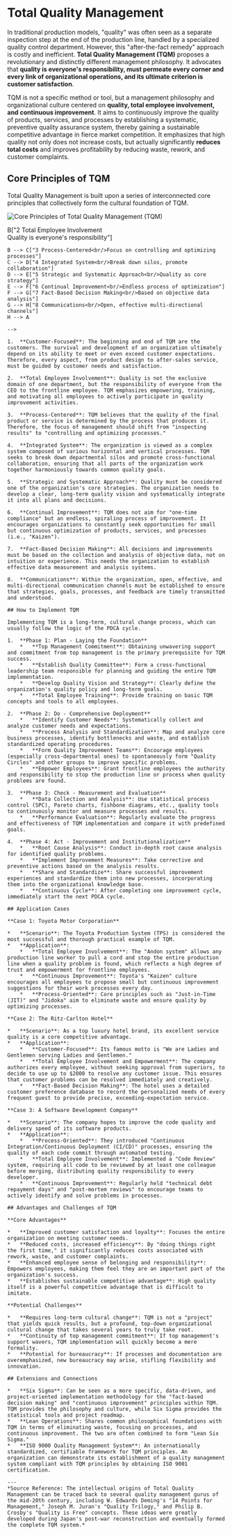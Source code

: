 # Total Quality Management

In traditional production models, "quality" was often seen as a separate inspection step at the end of the production line, handled by a specialized quality control department. However, this "after-the-fact remedy" approach is costly and inefficient. **Total Quality Management (TQM)** proposes a revolutionary and distinctly different management philosophy. It advocates that **quality is everyone's responsibility, must permeate every corner and every link of organizational operations, and its ultimate criterion is customer satisfaction**.

TQM is not a specific method or tool, but a management philosophy and organizational culture centered on **quality, total employee involvement, and continuous improvement**. It aims to continuously improve the quality of products, services, and processes by establishing a systematic, preventive quality assurance system, thereby gaining a sustainable competitive advantage in fierce market competition. It emphasizes that high quality not only does not increase costs, but actually significantly **reduces total costs** and improves profitability by reducing waste, rework, and customer complaints.

## Core Principles of TQM

Total Quality Management is built upon a series of interconnected core principles that collectively form the cultural foundation of TQM.

![Core Principles of Total Quality Management (TQM)](./Total-Quality-Management-Tutorial-en-mermaid.png)

<!--
```mermaid
graph TD
    A["1 Customer-Focused<br/>Meeting or exceeding customer expectations"] --> B["2 Total Employee Involvement<br/>Quality is everyone's responsibility"]
    B --> C["3 Process-Centered<br/>Focus on controlling and optimizing processes"]
    C --> D["4 Integrated System<br/>Break down silos, promote collaboration"]
    D --> E["5 Strategic and Systematic Approach<br/>Quality as core strategy"]
    E --> F["6 Continual Improvement<br/>Endless process of optimization"]
    F --> G["7 Fact-Based Decision Making<br/>Based on objective data analysis"]
    G --> H["8 Communications<br/>Open, effective multi-directional channels"]
    H --> A
```
-->

1.  **Customer-Focused**: The beginning and end of TQM are the customers. The survival and development of an organization ultimately depend on its ability to meet or even exceed customer expectations. Therefore, every aspect, from product design to after-sales service, must be guided by customer needs and satisfaction.

2.  **Total Employee Involvement**: Quality is not the exclusive domain of one department, but the responsibility of everyone from the CEO to the frontline employee. TQM emphasizes empowering, training, and motivating all employees to actively participate in quality improvement activities.

3.  **Process-Centered**: TQM believes that the quality of the final product or service is determined by the process that produces it. Therefore, the focus of management should shift from "inspecting results" to "controlling and optimizing processes."

4.  **Integrated System**: The organization is viewed as a complex system composed of various horizontal and vertical processes. TQM seeks to break down departmental silos and promote cross-functional collaboration, ensuring that all parts of the organization work together harmoniously towards common quality goals.

5.  **Strategic and Systematic Approach**: Quality must be considered one of the organization's core strategies. The organization needs to develop a clear, long-term quality vision and systematically integrate it into all plans and decisions.

6.  **Continual Improvement**: TQM does not aim for "one-time compliance" but an endless, spiraling process of improvement. It encourages organizations to constantly seek opportunities for small but continuous optimization of products, services, and processes (i.e., "Kaizen").

7.  **Fact-Based Decision Making**: All decisions and improvements must be based on the collection and analysis of objective data, not on intuition or experience. This needs the organization to establish effective data measurement and analysis systems.

8.  **Communications**: Within the organization, open, effective, and multi-directional communication channels must be established to ensure that strategies, goals, processes, and feedback are timely transmitted and understood.

## How to Implement TQM

Implementing TQM is a long-term, cultural change process, which can usually follow the logic of the PDCA cycle.

1.  **Phase 1: Plan - Laying the Foundation**
    *   **Top Management Commitment**: Obtaining unwavering support and commitment from top management is the primary prerequisite for TQM success.
    *   **Establish Quality Committee**: Form a cross-functional leadership team responsible for planning and guiding the entire TQM implementation.
    *   **Develop Quality Vision and Strategy**: Clearly define the organization's quality policy and long-term goals.
    *   **Total Employee Training**: Provide training on basic TQM concepts and tools to all employees.

2.  **Phase 2: Do - Comprehensive Deployment**
    *   **Identify Customer Needs**: Systematically collect and analyze customer needs and expectations.
    *   **Process Analysis and Standardization**: Map and analyze core business processes, identify bottlenecks and waste, and establish standardized operating procedures.
    *   **Form Quality Improvement Teams**: Encourage employees (especially cross-departmental ones) to spontaneously form "Quality Circles" and other groups to improve specific problems.
    *   **Empower Employees**: Grant frontline employees the authority and responsibility to stop the production line or process when quality problems are found.

3.  **Phase 3: Check - Measurement and Evaluation**
    *   **Data Collection and Analysis**: Use statistical process control (SPC), Pareto charts, fishbone diagrams, etc., quality tools to continuously monitor and measure processes and results.
    *   **Performance Evaluation**: Regularly evaluate the progress and effectiveness of TQM implementation and compare it with predefined goals.

4.  **Phase 4: Act - Improvement and Institutionalization**
    *   **Root Cause Analysis**: Conduct in-depth root cause analysis for identified quality problems.
    *   **Implement Improvement Measures**: Take corrective and preventive actions based on the analysis results.
    *   **Share and Standardize**: Share successful improvement experiences and standardize them into new processes, incorporating them into the organizational knowledge base.
    *   **Continuous Cycle**: After completing one improvement cycle, immediately start the next PDCA cycle.

## Application Cases

**Case 1: Toyota Motor Corporation**

*   **Scenario**: The Toyota Production System (TPS) is considered the most successful and thorough practical example of TQM.
*   **Application**:
    *   **Total Employee Involvement**: The "Andon system" allows any production line worker to pull a cord and stop the entire production line when a quality problem is found, which reflects a high degree of trust and empowerment for frontline employees.
    *   **Continuous Improvement**: Toyota's "Kaizen" culture encourages all employees to propose small but continuous improvement suggestions for their work processes every day.
    *   **Process-Oriented**: Core principles such as "Just-in-Time (JIT)" and "Jidoka" aim to eliminate waste and ensure quality by optimizing processes.

**Case 2: The Ritz-Carlton Hotel**

*   **Scenario**: As a top luxury hotel brand, its excellent service quality is a core competitive advantage.
*   **Application**:
    *   **Customer-Focused**: Its famous motto is "We are Ladies and Gentlemen serving Ladies and Gentlemen."
    *   **Total Employee Involvement and Empowerment**: The company authorizes every employee, without seeking approval from superiors, to decide to use up to $2000 to resolve any customer issue. This ensures that customer problems can be resolved immediately and creatively.
    *   **Fact-Based Decision Making**: The hotel uses a detailed customer preference database to record the personalized needs of every frequent guest to provide precise, exceeding-expectation service.

**Case 3: A Software Development Company**

*   **Scenario**: The company hopes to improve the code quality and delivery speed of its software products.
*   **Application**:
    *   **Process-Oriented**: They introduced "Continuous Integration/Continuous Deployment (CI/CD)" processes, ensuring the quality of each code commit through automated testing.
    *   **Total Employee Involvement**: Implemented a "Code Review" system, requiring all code to be reviewed by at least one colleague before merging, distributing quality responsibility to every developer.
    *   **Continuous Improvement**: Regularly held "technical debt repayment days" and "post-mortem reviews" to encourage teams to actively identify and solve problems in processes.

## Advantages and Challenges of TQM

**Core Advantages**

*   **Improved customer satisfaction and loyalty**: Focuses the entire organization on meeting customer needs.
*   **Reduced costs, increased efficiency**: By "doing things right the first time," it significantly reduces costs associated with rework, waste, and customer complaints.
*   **Enhanced employee sense of belonging and responsibility**: Empowers employees, making them feel they are an important part of the organization's success.
*   **Establishes sustainable competitive advantage**: High quality itself is a powerful competitive advantage that is difficult to imitate.

**Potential Challenges**

*   **Requires long-term cultural change**: TQM is not a "project" that yields quick results, but a profound, top-down organizational cultural change that takes several years to truly take root.
*   **Continuity of top management commitment**: If top management's support wavers, TQM implementation will quickly become a mere formality.
*   **Potential for bureaucracy**: If processes and documentation are overemphasized, new bureaucracy may arise, stifling flexibility and innovation.

## Extensions and Connections

*   **Six Sigma**: Can be seen as a more specific, data-driven, and project-oriented implementation methodology for the "fact-based decision making" and "continuous improvement" principles within TQM. TQM provides the philosophy and culture, while Six Sigma provides the statistical tools and project roadmap.
*   **Lean Operations**: Shares common philosophical foundations with TQM in terms of eliminating waste, focusing on processes, and continuous improvement. The two are often combined to form "Lean Six Sigma."
*   **ISO 9000 Quality Management System**: An internationally standardized, certifiable framework for TQM principles. An organization can demonstrate its establishment of a quality management system compliant with TQM principles by obtaining ISO 9001 certification.

---
*Source Reference: The intellectual origins of Total Quality Management can be traced back to several quality management gurus of the mid-20th century, including W. Edwards Deming's "14 Points for Management," Joseph M. Juran's "Quality Trilogy," and Philip B. Crosby's "Quality is Free" concepts. These ideas were greatly developed during Japan's post-war reconstruction and eventually formed the complete TQM system.*